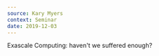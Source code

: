 ```yaml
---
source: Kary Myers
context: Seminar
date: 2019-12-03
---
```

Exascale Computing: haven't we suffered enough? 
